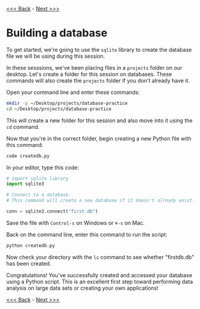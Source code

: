 [<<< Back](0-dbintro.md) - [Next >>>](2-buildtable.md)

# Building a database

To get started, we're going to use the `sqlite` library to create the database file we will be using during this session.

In these sesssions, we've been placing files in a `projects` folder on our desktop. Let's create a folder for this session on databases. These commands will also create the `projects` folder if you don't already have it.

Open your command line and enter these commands:

```bash
mkdir -p ~/Desktop/projects/database-practice
cd ~/Desktop/projects/database-practice
```

This will create a new folder for this session and also move into it using the `cd` command.

Now that you're in the correct folder, begin creating a new Python file with this command:

```bash
code createdb.py
```

In your editor, type this code:

```python
# import sqlite library
import sqlite3

# Connect to a database. 
# This command will create a new database if it doesn't already exist.

conn = sqlite3.connect("first.db")
```

Save the file with `Control-s` on Windows or `⌘-s` on Mac.

Back on the command line, enter this command to run the script:

```bash
python createdb.py
```

Now check your directory with the `ls` command to see whether "firstdb.db" has been created.

Congratulations! You've successfully created and accessed your database using a Python script. This is an excellent first step toward performing data analysis on large data sets or creating your own applications!

[<<< Back](0-dbintro.md) - [Next >>>](2-buildtable.md)
